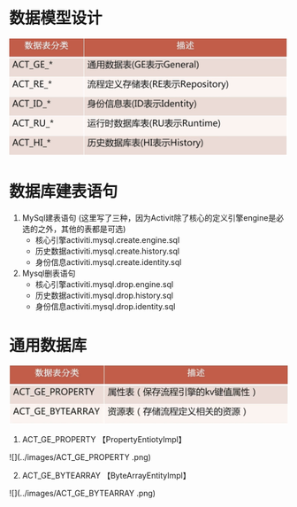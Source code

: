 # 数据模型设计

![](../images/数据模型设计.png)

# 数据库建表语句

1. MySql建表语句 (这里写了三种，因为Activit除了核心的定义引擎engine是必选的之外，其他的表都是可选)
   * 核心引擎activiti.mysql.create.engine.sql
   * 历史数据activiti.mysql.create.history.sql
   * 身份信息activiti.mysql.create.identity.sql
2. Mysql删表语句
   * 核心引擎activiti.mysql.drop.engine.sql
   * 历史数据activiti.mysql.drop.history.sql
   * 身份信息activiti.mysql.drop.identity.sql

# 通用数据库

![](../images/通用数据库_数据表分类.png)

1. ACT_GE_PROPERTY 【PropertyEntiotyImpl】

![](../images/ACT_GE_PROPERTY .png)

2.  ACT_GE_BYTEARRAY 【ByteArrayEntityImpl】

![](../images/ACT_GE_BYTEARRAY .png)

